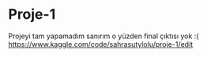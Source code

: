 # Proje-1
Projeyi tam yapamadım sanırım o yüzden final çıktısı yok :(
https://www.kaggle.com/code/sahrasutylolu/proje-1/edit
